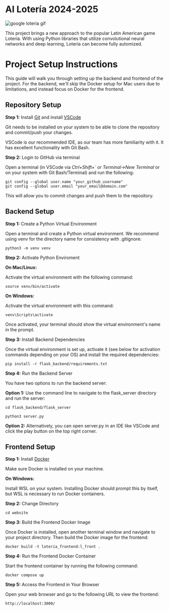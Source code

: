 # AI Lotería 2024-2025
![google loteria gif](https://www.google.com/logos/doodles/2019/celebrating-loteria-6753651837108226.3-2xa.gif)

This project brings a new approach to the popular Latin American game Lotería. With using Python libraries that utilize convolutional neural networks and deep learning, Lotería can become fully automized. 


# Project Setup Instructions

This guide will walk you through setting up the backend and frontend of the project. For the backend, we'll skip the Docker setup for Mac users due to limitations, and instead focus on Docker for the frontend.

## Repository Setup
**Step 1:** Install [Git](https://git-scm.com/downloads) and install [VSCode](https://code.visualstudio.com/download)

Git needs to be installed on your system to be able to clone the repository and commit/push your changes.

VSCode is our recommended IDE, as our team has more familiarity with it. It has excellent functionality with Git Bash.

**Step 2:** Login to GitHub via terminal

Open a terminal (in VSCode via *Ctrl+Shift+`* or *Terminal->New Terminal* or on your system with Git Bash/Terminal) and run the following:
```
git config --global user.name "your_github_username"
git config --global user.email "your_email@domain.com"
```
This will allow you to commit changes and push them to the repository.


## Backend Setup
**Step 1:** Create a Python Virtual Environment

Open a terminal and create a Python virtual environment. We recommend using venv for the directory name for consistency with .gitignore:
```
python3 -m venv venv
```

**Step 2:** Activate Python Enviroment

**On Mac/Linux:**

Activate the virtual environment with the following command:
```
source venv/bin/activate
```
**On Windows:**

Activate the virtual environment with this command:
```
venv\Scripts\activate
```
Once activated, your terminal should show the virtual environment's name in the prompt.

**Step 3:** Install Backend Dependencies

Once the virtual environment is set up, activate it (see below for activation commands depending on your OS) and install the required dependencies:
```
pip install -r flask_backend/requirements.txt
```

**Step 4:** Run the Backend Server

You have two options to run the backend server:

**Option 1:** Use the command line to navigate to the flask_server directory and run the server:
```
cd flask_backend/flask_server
```
```
python3 server.py
```
**Option 2:** Alternatively, you can open server.py in an IDE like VSCode and click the play button on the top right corner.

## Frontend Setup

**Step 1:** Install [Docker](https://docs.docker.com/get-started/get-docker/)

Make sure Docker is installed on your machine.

**On Windows:**

Install WSL on your system. Installing Docker should prompt this by itself, but WSL is necessary to run Docker containers.

**Step 2:** Change Directory
```
cd website
```

**Step 3:** Build the Frontend Docker Image

Once Docker is installed, open another terminal window and navigate to your project directory. Then build the Docker image for the frontend:
```
docker build -t loteria_frontend:l_front .
```
**Step 4:** Run the Frontend Docker Container

Start the frontend container by running the following command:
```
docker compose up 
```
**Step 5:** Access the Frontend in Your Browser

Open your web browser and go to the following URL to view the frontend:
```
http://localhost:3000/
```
